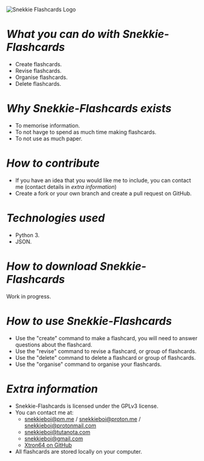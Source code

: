 ![Snekkie Flashcards Logo](https://user-images.githubusercontent.com/98242260/164972557-86f37c83-00f7-4f92-9639-d0680929edc9.png)

#  *What you can do with Snekkie-Flashcards* #
  - Create flashcards.
  - Revise flashcards.
  - Organise flashcards.
  - Delete flashcards.
# *Why Snekkie-Flashcards exists* #
  - To memorise information.
  - To not havge to spend as much time making flashcards.
  - To not use as much paper.
# *How to contribute* #
  - If you have an idea that you would like me to include, you can contact me (contact details in *extra information*)
  - Create a fork or your own branch and create a pull request on GitHub.
# *Technologies used* #
  - Python 3.
  - JSON.
# *How to download Snekkie-Flashcards* #
  Work in progress.
# *How to use Snekkie-Flashcards* #
  - Use the "create" command to make a flashcard, you will need to answer questions about the flashcard.
  - Use the "revise" command to revise a flashcard, or group of flashcards.
  - Use the "delete" command to delete a flashcard or group of flashcards.
  - Use the "organise" command to organise your flashcards.
# *Extra information* #
  - Snekkie-Flashcards is licensed under the GPLv3 license. 
  - You can contact me at:
    - snekkieboi@pm.me / snekkieboi@proton.me / snekkieboi@protonmail.com
    - snekkieboi@tutanota.com
    - snekkieboi@gmail.com
    - [Xtron64 on GitHub](https://github.com/Xtron64)
  - All flashcards are stored locally on your computer.
